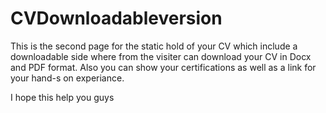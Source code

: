 # CVDownloadableversion

This is the second page for the static hold of your CV which include a downloadable side where from the visiter can download your CV in Docx and PDF format.
Also you can show your certifications as well as a link for your hand-s on experiance. 

I hope this help you guys
